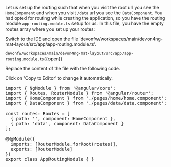 Let us set up the routing such that when you visit the root url you see the `HomeComponent` and when you visit `/data` url you see the `DataComponent`. You had opted for routing while creating the application, so you have the routing module `app-routing.module.ts` setup for us. In this file, you have the empty routes array where you set up your routes:


Switch to the IDE and open the file 'devonfw/workspaces/main/devon4ng-mat-layout/src/app/app-routing.module.ts'.

`devonfw/workspaces/main/devon4ng-mat-layout/src/app/app-routing.module.ts`{{open}}




Replace the content of the file with the following code.


Click on 'Copy to Editor' to change it automatically.

<pre class="file" data-filename="devonfw/workspaces/main/devon4ng-mat-layout/src/app/app-routing.module.ts" data-target="replace" data-marker="">
import { NgModule } from &#39;@angular/core&#39;;
import { Routes, RouterModule } from &#39;@angular/router&#39;;
import { HomeComponent } from &#39;./pages/home/home.component&#39;;
import { DataComponent } from &#39;./pages/data/data.component&#39;;

const routes: Routes = [
  { path: &#39;&#39;, component: HomeComponent },
  { path: &#39;data&#39;, component: DataComponent }
];

@NgModule({
  imports: [RouterModule.forRoot(routes)],
  exports: [RouterModule]
})
export class AppRoutingModule { }
</pre>

